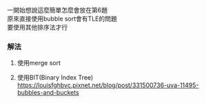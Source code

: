 一開始想說這麼簡單怎麼會放在第6題  
原來直接使用bubble sort會有TLE的問題   
要使用其他排序法才行  

### 解法  
1. 使用merge sort  


2. 使用BIT(Binary Index Tree)  
https://louisfghbvc.pixnet.net/blog/post/331500736-uva-11495-bubbles-and-buckets
